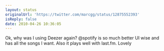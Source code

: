 ```yaml
---
layout: status
originalUrl: 'https://twitter.com/marcgg/status/12875552393'
isReply: false
date: 2010-04-26 10:36:05
---
```


Ok, why was I using Deezer again? @spotify is so much  better UI wise and has all the songs I want. Also it plays well with last.fm. Lovely
